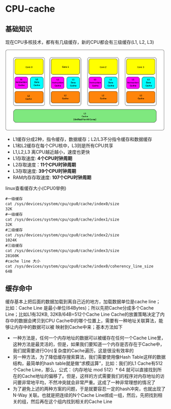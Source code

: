 # CPU-cache
## 基础知识
现在CPU多核技术，都有有几级缓存，新的CPU都会有三级缓存(L1, L2, L3)

<img src="https://github.com/lys861205/CPU-cache/blob/master/cache.architecture.png" width="500" heigth="400">

* L1缓存分成2种，指令缓存，数据缓存；L2/L3不分指令缓存和数据缓存
* L1和L2缓存在每个CPU核中，L3则是所有CPU共享
* L1,L2,L3 离CPU越近越小，速度也更快
* L1存取速度: **4个CPU时钟周期**
* L2存取速度：**11个CPU时钟周期**
* L3存取速度: **39个CPU时钟周期**
* RAM内存存取速度: **107个CPU时钟周期**

linux查看缓存大小(CPU0举例)
```
#一级缓存
cat /sys/devices/system/cpu/cpu0/cache/index0/size
32K
#一级缓存
cat /sys/devices/system/cpu/cpu0/cache/index1/size
32K
#二级缓存
cat /sys/devices/system/cpu/cpu0/cache/index2/size
1024K
#三级缓存
cat /sys/devices/system/cpu/cpu0/cache/index3/size
28160K
#cache line 大小
cat /sys/devices/system/cpu/cpu0/cache/index0/coherency_line_size
64B
```
## 缓存命中
缓存基本上把后面的数据加载到离自己近的地方，加载数据单位是cache line；
比如：Cache Line 是最小单位(64Bytes)；所以先把Cache分成多个Cache Line；比如L1有32KB, 32KB/64B=512个Cache Line
Cache的放置策略决定了内存中的数据会拷贝到CPU Cache中的哪个位置上，需要有一种地址关联算法，能够让内存中的数据可以被
映射到Cache中来；基本方法如下
* 一种方法是，任何一个内存地址的数据可以被缓存在任何一个Cache Line里，这种方法是最灵活的，但是，如果我们要知道一个内存是否存在于Cache中，我们就需要进行O(n)复杂度的Cache遍历，这是很没有效率的
* 另一种方法，为了降低缓存搜索算法，我们需要使用像Hash Table这样的数据结构，最简单的hash table就是做“求模运算”，比如：我们的L1 Cache有512个Cache Line，那么，公式：（内存地址 mod 512）* 64 就可以直接找到所在的Cache地址的偏移了。但是，这样的方式需要我们的程序对内存地址的访问要非常地平均，不然冲突就会非常严重。这成了一种非常理想的情况了
* 为了避免上述的两种方案的问题，于是就要容忍一定的hash冲突，也就出现了 N-Way 关联。也就是把连续的N个Cache Line绑成一组，然后，先把找到相关的组，然后再在这个组内找到相关的Cache Line

